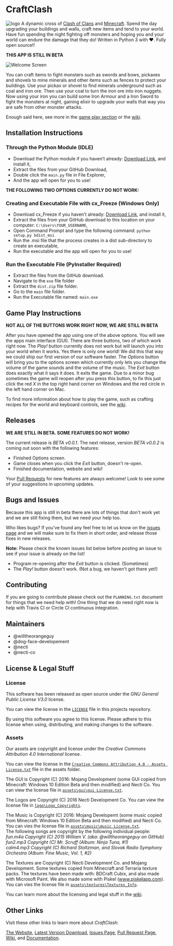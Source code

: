 # CraftClash
![logo](https://raw.githubusercontent.com/Necti-Company/Craft-Clash/master/assets/logo/titlelogo.png)
A dynamic cross of [Clash of Clans](http://supercell.com/en/games/clashofclans/) and [Minecraft](https://minecraft.net/en/). Spend the day upgrading your buildings and walls, craft new items and tend to your world. Have fun spending the night fighting off monsters and hoping you and your world can endure the damage that they do! Written in Python 3 with ❤. Fully open source!! 

**THIS APP IS STILL IN BETA**

![Welcome Screen](https://github.com/Necti-Company/Craft-Clash/blob/master/doc/mainscreen.PNG)

You can craft items to fight monsters such as swords and bows, pickaxes and shovels to mine minerals and other items such as fences to protect your buildings. Use your pickax or shovel to find minerals underground such as coal and iron ore. Then use your coal to turn the iron ore into iron nuggets. Now using your iron you can build some Iron Armour and a Iron Sword to fight the monsters at night, gaining elixir to upgrade your walls that way you are safe from other monster attacks. 

Enough said here, see more in the [game play section](https://github.com/Necti-Company/Craft-Clash#game-play-instructions) or the [wiki](https://github.com/Necti-Company/Craft-Clash/wiki). 

## Installation Instructions
### Through the Python Module (IDLE)
- Download the Python module if you haven’t already: [Download Link](https://www.python.org/downloads), and install it,
- Extract the files from your GitHub Download,
- Double click the `main.py` file in File Explorer,
- And the app will open for you to use!

**THE FOLLOWING TWO OPTIONS CURRENTLY DO NOT WORK:** 

### Creating and Executable File with cx_Freeze (Windows Only)
- Download cx_Freeze if you haven’t already: [Download Link](https://pypi.python.org/packages/38/ae/2cf4f13f42d54b01e26b0b713298722b351ca5a2408b2a77953be67ffb25/cx_Freeze-5.0.win32-py3.5.exe#md5=05e531d442cb9e27d093ca1ee37a03f4), and install it,
- Extract the files from your GitHub download to this location on your computer: `C:\Users\YOUR_USERNAME`,
- Open Command Prompt and type the following command: `python setup.py bdist_msi`
- Run the .msi file that the process creates in a dist sub-directory to create an executable,
- Run the executable and the app will open for you to use!

### Run the Executable File (PyInstaller Required) 
- Extract the files from the GitHub download.
- Navigate to the `exe` file folder
- Extract the `dist.zip` file folder.
- Go to the `main` file folder.
- Run the Executable file named: `main.exe`

## Game Play Instructions
**NOT ALL OF THE BUTTONS WORK RIGHT NOW, WE ARE STILL IN BETA**

After you have opened the app using one of the above options. You will see the apps main interface (GUI). There are three buttons, two of which work right now. The *Play!* button currently does not work but will launch you into your world when it works. Yes there is only one world! We did this that way we could ship our first version of our software faster. The *Options* button will bring you to the options screen which currently only lets you change the volume of the game sounds and the volume of the music. The *Exit* button does exactly what it says it does. It exits the game. Due to a minor bug sometimes the game will reopen after you press this button, to fix this just click the red *X* in the top right hand corner on Windows and the red circle in the left hand corner on Mac. 

To find more information about how to play the game, such as crafting recipes for the world and keyboard controls, see the [wiki](https://github.com/Necti-Company/Craft-Clash/wiki). 

## Releases
**WE ARE STILL IN BETA. SOME FEATURES DO NOT WORK!**

The current release is *BETA v0.0.1*. The next release, version *BETA v0.0.2* is coming out soon with the following features:
- Finished Options screen.
- Game closes when you click the *Exit* button, doesn't re-open.
- Finished documentation, website and wiki!

Your [Pull Requests](https://github.com/Necti-Company/Craft-Clash/pulls) for new features are always welcome! Look to see some of your suggestions in upcoming updates.

## Bugs and Issues
Because this app is still in beta there are lots of things that don't work yet and we are still fixing them, but we need your help too.

Who likes bugs? If you’ve found any feel free to let us know on the [issues page](https://github.com/Necti-Company/Craft-Clash/issues) and we will make sure to fix them in short order, and release those fixes in new releases.

**Note:** Please check the known issues list below before posting an issue to see if your issue is already on the list!
- Program re-opening after the *Exit* button is clicked. (Sometimes)
- The *Play!* button doesn't work. (Not a bug, we haven't got there yet!)

## Contributing
If you are going to contribute please check out the `PLANNING.txt` document for things that we need help with! One thing that we do need right now is help with Travis CI or Circle CI continuous integration.

## Maintainers
- @willtheorangeguy
- @dog-face-developement
- @necti
- @necti-co

## License & Legal Stuff
### License
This software has been released as open source under the *GNU General Public License V3.0* license. 

You can view the license in the [`LICENSE`](https://github.com/Necti-Company/Craft-Clash/blob/master/LICENSE) file in this projects repository.

By using this software you agree to this license. Please adhere to this license when using, distributing, and making changes to the software.

### Assets
Our assets are copyright and license under the *Creative Commons Attribution 4.0 International* license. 

You can view the license in the [`Creative Commons Attribution 4.0 - Assets License.txt`](https://github.com/Necti-Company/Craft-Clash/blob/master/assets/Creative%20Commons%20Attribution%204.0%20-%20Assets%20License.txt) file in the assets folder.

The GUI is Copyright (C) 2016:
Mojang Development (some GUI copied from Minecraft: Windows 10 Edition Beta and then modified) and Necti Co. You can view the license file in [`assets\gui\gui License.txt`](https://github.com/Necti-Company/Craft-Clash/blob/master/assets/gui/gui%20License.txt). 

The Logos are Copyright (C) 2016 Necti Development Co. You can view the license file in [`logo\Logo_Copyrights`](https://github.com/Necti-Company/Craft-Clash/blob/master/assets/logo/Logo_Copyrights.txt).

The Music is Copyright (C) 2016: Mojang Developemt (some music copied from Minecraft: Windows 10 Edition Beta and then modified) and Necti Co. You can vies the license file in [`assets\music\music License.txt`](https://github.com/Necti-Company/Craft-Clash/blob/master/assets/music/music%20License.txt).   
The following songs are copyright by the following individual people:   
*fun.m4a Copyright (C) 2015 William V. (aka: @willtheorangeguy on GitHub)*   
*fun2.mp3 Copyright (C) Mr. Scruff (Album: Ninja Tuna, #1)*    
*calm4.mp3 Copyright (C) Richard Stoltzman, and Slovak Radio Symphony Orchestra (Album: Fine Music, Vol. 1, #2)*

The Textures are Copyright (C) Necti Development Co. and Mojang Development. Some textures copied from Minecraft and Terraria texture packs. The textures have been made with: BDCraft Cubix, and also made with Microsoft Paint. We also made some with Piskel (www.piskelapp.com). You can vies the license file in [`assets\textures\Textures_Info`](https://github.com/Necti-Company/Craft-Clash/blob/master/assets/textures/Textures_Info.txt).

You can learn more about the licensing and legal stuff in the [wiki](https://github.com/Necti-Company/Craft-Clash/wiki). 

## Other Links
Visit these other links to learn more about *CraftClash*:

[The Website](), [Latest Version Download](https://github.com/Necti-Company/Craft-Clash/archive/beta-v0.0.1.zip), [Issues Page](https://github.com/Necti-Company/Craft-Clash/issues), [Pull Request Page](https://github.com/Necti-Company/Craft-Clash/pulls), [Wiki](https://github.com/Necti-Company/Craft-Clash/wiki), and [Documentation](https://github.com/Necti-Company/Craft-Clash/blob/master/README.md).
